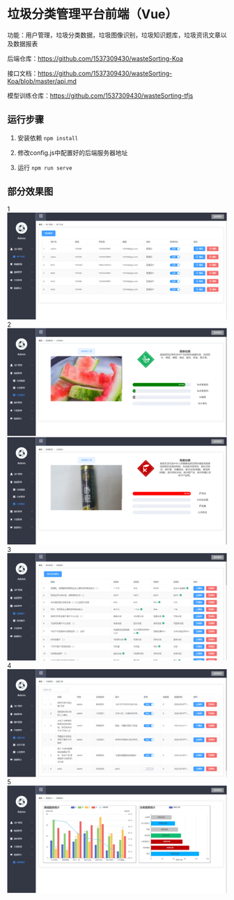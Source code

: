 # 垃圾分类管理平台前端（Vue）

功能：用户管理，垃圾分类数据，垃圾图像识别，垃圾知识题库，垃圾资讯文章以及数据报表

后端仓库：<https://github.com/1537309430/wasteSorting-Koa>

接口文档：<https://github.com/1537309430/wasteSorting-Koa/blob/master/api.md>

模型训练仓库：<https://github.com/1537309430/wasteSorting-tfjs>

## 运行步骤
1. 安装依赖 `npm install`

2. 修改config.js中配置好的后端服务器地址

3. 运行 `npm run serve`

## 部分效果图
1
![](/READMEIMG/1.png)
2
![](/READMEIMG/2.png)
![](/READMEIMG/3.png)
3
![](/READMEIMG/4.png)
4
![](/READMEIMG/5.png)
5
![](/READMEIMG/6.png)
